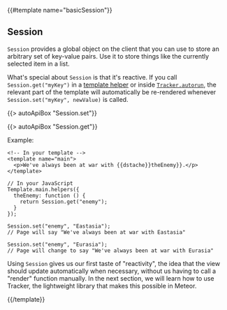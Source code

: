 {{#template name="basicSession"}}

<h2 id="session"><span>Session</span></h2>

`Session` provides a global object on the client that you can use to
store an arbitrary set of key-value pairs. Use it to store things like
the currently selected item in a list.

What's special about `Session` is that it's reactive. If you call
`Session.get("myKey")` in a [template helper](#template_helpers) or inside
[`Tracker.autorun`](#tracker_autorun), the relevant part of the template will
automatically be re-rendered whenever `Session.set("myKey", newValue)` is
called.

{{> autoApiBox "Session.set"}}

{{> autoApiBox "Session.get"}}

Example:

```
<!-- In your template -->
<template name="main">
  <p>We've always been at war with {{dstache}}theEnemy}}.</p>
</template>
```

```
// In your JavaScript
Template.main.helpers({
  theEnemy: function () {
    return Session.get("enemy");
  }
});

Session.set("enemy", "Eastasia");
// Page will say "We've always been at war with Eastasia"

Session.set("enemy", "Eurasia");
// Page will change to say "We've always been at war with Eurasia"
```

Using `Session` gives us our first taste of "reactivity", the idea that the view
should update automatically when necessary, without us having to call a "render"
function manually. In the next section, we will learn how to use Tracker, the
lightweight library that makes this possible in Meteor.

{{/template}}